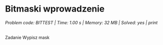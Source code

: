 # Bitmaski wprowadzenie
###### Problem code: BITTEST \| Time: 1.00 s \| Memory: 32 MB \| Solved: yes \| print

Zadanie
Wypisz mask
